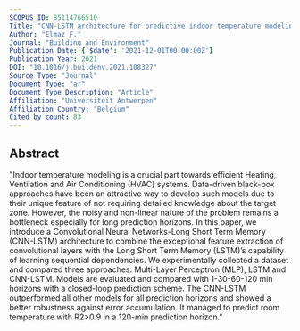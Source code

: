 ```yaml
---
SCOPUS_ID: 85114766510
Title: "CNN-LSTM architecture for predictive indoor temperature modeling"
Author: "Elmaz F."
Journal: "Building and Environment"
Publication Date: {'$date': '2021-12-01T00:00:00Z'}
Publication Year: 2021
DOI: "10.1016/j.buildenv.2021.108327"
Source Type: "Journal"
Document Type: "ar"
Document Type Description: "Article"
Affiliation: "Universiteit Antwerpen"
Affiliation Country: "Belgium"
Cited by count: 83
---
```


## Abstract
"Indoor temperature modeling is a crucial part towards efficient Heating, Ventilation and Air Conditioning (HVAC) systems. Data-driven black-box approaches have been an attractive way to develop such models due to their unique feature of not requiring detailed knowledge about the target zone. However, the noisy and non-linear nature of the problem remains a bottleneck especially for long prediction horizons. In this paper, we introduce a Convolutional Neural Networks-Long Short Term Memory (CNN-LSTM) architecture to combine the exceptional feature extraction of convolutional layers with the Long Short Term Memory (LSTM)’s capability of learning sequential dependencies. We experimentally collected a dataset and compared three approaches: Multi-Layer Perceptron (MLP), LSTM and CNN-LSTM. Models are evaluated and compared with 1-30-60-120 min horizons with a closed-loop prediction scheme. The CNN-LSTM outperformed all other models for all prediction horizons and showed a better robustness against error accumulation. It managed to predict room temperature with R2>0.9 in a 120-min prediction horizon."
